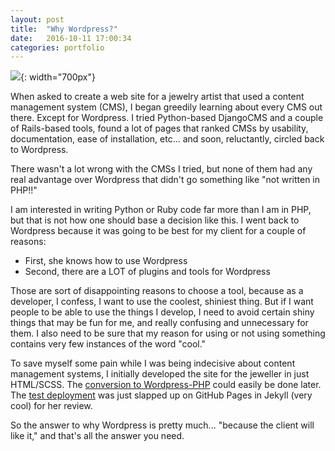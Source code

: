 ```yaml
---
layout: post
title:  "Why Wordpress?"
date:   2016-10-11 17:00:34
categories: portfolio
---
```


![](/images/page-shot.png){: width="700px"}

When asked to create a web site for a jewelry artist that used a content management system (CMS), I began greedily learning about every CMS out there. Except for Wordpress. I tried Python-based DjangoCMS and a couple of Rails-based tools, found a lot of pages that ranked CMSs by usability, documentation, ease of installation, etc... and soon, reluctantly, circled back to Wordpress.

There wasn't a lot wrong with the CMSs I tried, but none of them had any real advantage over Wordpress that didn't go something like "not written in PHP!!"

I am interested in writing Python or Ruby code far more than I am in PHP, but that is not how one should base a decision like this. I went back to Wordpress because it was going to be best for my client for a couple of reasons:

- First, she knows how to use Wordpress
- Second, there are a LOT of plugins and tools for Wordpress

Those are sort of disappointing reasons to choose a tool, because as a developer, I confess, I want to use the coolest, shiniest thing. But if I want people to be able to use the things I develop, I need to avoid certain shiny things that may be fun for me, and really confusing and unnecessary for them. I also need to be sure that my reason for using or not using something contains very few instances of the word "cool."

To save myself some pain while I was being indecisive about content management systems, I initially developed the site for the jeweller in just HTML/SCSS. The [conversion to Wordpress-PHP](https://github.com/Team-Ives/shinysea) could easily be done later. The [test deployment](http://courtney.ives.mn/coleman-site-draft/) was just slapped up on GitHub Pages in Jekyll (very cool) for her review.

So the answer to why Wordpress is pretty much... "because the client will like it," and that's all the answer you need.
